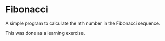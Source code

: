 # Fibonacci

A simple program to calculate the nth number in the Fibonacci sequence.

This was done as a learning exercise.
